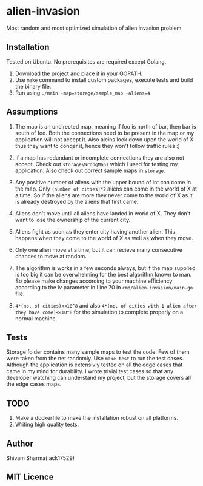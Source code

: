 # alien-invasion

Most random and most optimized simulation of alien invasion problem.

## Installation

Tested on Ubuntu. No prerequisites are required except Golang.

1. Download the project and place it in your GOPATH.
2. Use `make` command to install custom packages, execute tests and build the binary file.
3. Run using `./main -map=storage/sample_map -aliens=4`

## Assumptions

1. The map is an undirected map, meaning if foo is north of bar, then bar is south of foo. Both the connections need to be present in the map or my application will not accept it. Also aleins look down upon the world of X thus they want to conqer it, hence they won't follow traffic rules :)

2. If a map has redundant or incomplete connections they are also not accept. Check out `storage\WrongMaps` which I used for testing my application. Also check out correct sample maps in `storage`.

3. Any positive number of aliens with the upper bound of int can come in the map. Only `(number of cities)*2` aliens can come in the world of X at a time. So if the aliens are more they never come to the world of X as it is already destroyed by the aliens that first came.

4. Aliens don't move until all aliens have landed in world of X. They don't want to lose the ownership of the current city.

5. Aliens fight as soon as they enter city having another alien. This happens when they come to the world of X as well as when they move.

6. Only one alien move at a time, but it can recieve many consecutive chances to move at random.

7. The algorithm is works in a few seconds always, but if the map supplied is too big it can be overwhelming for the best algorithm known to man. So please make changes according to your machine efficiency according to the lv parameter in Line 70 in `cmd/alien-invasion/main.go` file.

8. `4*(no. of cities)<<10^8` and also `4*(no. of cities with 1 alien after they have come)<<10^8` for the simulation to complete properly on a normal machine.

## Tests

Storage folder contains many sample maps to test the code. Few of them were taken from the net randomly.
Use `make test` to run the test cases.
Although the application is extensivly tested on all the edge cases that came in my mind for durability. I wrote trivial test cases so that any developer watching can understand my project, but the storage covers all the edge cases maps.

## TODO

1. Make a dockerfile to make the installation robust on all platforms.
2. Writing high quality tests.

## Author

Shivam Sharma(jack17529)

## MIT Licence
